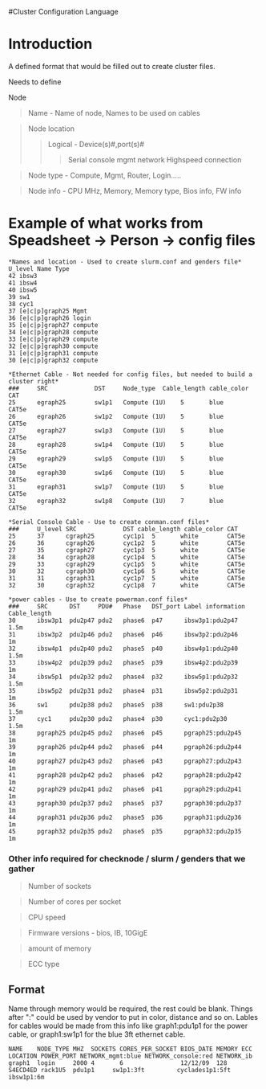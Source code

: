 #Cluster Configuration Language

# Introduction #

A defined format that would be filled out to create cluster files.

Needs to define

Node
> Name - Name of node, Names to be used on cables

> Node location
> > Logical - Device(s)#,port(s)#
> > > Serial console
> > > mgmt network
> > > Highspeed connection


> Node type - Compute, Mgmt, Router, Login.....

> Node info - CPU MHz, Memory, Memory type, Bios info, FW info

# Example of what works from Speadsheet -> Person -> config files #

```
*Names and location - Used to create slurm.conf and genders file*
U_level Name Type
42 ibsw3
41 ibsw4
40 ibsw5
39 sw1
38 cyc1
37 [e|c|p]graph25 Mgmt
36 [e|c|p]graph26 login
35 [e|c|p]graph27 compute
34 [e|c|p]graph28 compute
33 [e|c|p]graph29 compute
32 [e|c|p]graph30 compute
31 [e|c|p]graph31 compute
30 [e|c|p]graph32 compute

*Ethernet Cable - Not needed for config files, but needed to build a cluster right*
###     SRC             DST     Node_type  Cable_length cable_color CAT
25      egraph25        sw1p1   Compute (1U)    5       blue        CAT5e
26      egraph26        sw1p2   Compute (1U)    5       blue        CAT5e
27      egraph27        sw1p3   Compute (1U)    5       blue        CAT5e
28      egraph28        sw1p4   Compute (1U)    5       blue        CAT5e
29      egraph29        sw1p5   Compute (1U)    5       blue        CAT5e
30      egraph30        sw1p6   Compute (1U)    5       blue        CAT5e
31      egraph31        sw1p7   Compute (1U)    5       blue        CAT5e
32      egraph32        sw1p8   Compute (1U)    7       blue        CAT5e

*Serial Console Cable - Use to create conman.conf files*
###     U_level SRC             DST cable_length cable_color CAT
25      37      cgraph25        cyc1p1  5       white        CAT5e
26      36      cgraph26        cyc1p2  5       white        CAT5e
27      35      cgraph27        cyc1p3  5       white        CAT5e
28      34      cgraph28        cyc1p4  5       white        CAT5e
29      33      cgraph29        cyc1p5  5       white        CAT5e
30      32      cgraph30        cyc1p6  5       white        CAT5e
31      31      cgraph31        cyc1p7  5       white        CAT5e
32      30      cgraph32        cyc1p8  7       white        CAT5e

*power cables - Use to create powerman.conf files*
###     SRC      DST     PDU#   Phase   DST_port Label information Cable_length
30      ibsw3p1  pdu2p47 pdu2   phase6  p47      ibsw3p1:pdu2p47       1.5m
31      ibsw3p2  pdu2p46 pdu2   phase6  p46      ibsw3p2:pdu2p46       1m
32      ibsw4p1  pdu2p40 pdu2   phase5  p40      ibsw4p1:pdu2p40       1.5m
33      ibsw4p2  pdu2p39 pdu2   phase5  p39      ibsw4p2:pdu2p39       1m
34      ibsw5p1  pdu2p32 pdu2   phase4  p32      ibsw5p1:pdu2p32       1.5m
35      ibsw5p2  pdu2p31 pdu2   phase4  p31      ibsw5p2:pdu2p31       1m
36      sw1      pdu2p38 pdu2   phase5  p38      sw1:pdu2p38           1.5m
37      cyc1     pdu2p30 pdu2   phase4  p30      cyc1:pdu2p30          1.5m
38      pgraph25 pdu2p45 pdu2   phase6  p45      pgraph25:pdu2p45      1m
39      pgraph26 pdu2p44 pdu2   phase6  p44      pgraph26:pdu2p44      1m
40      pgraph27 pdu2p43 pdu2   phase6  p43      pgraph27:pdu2p43      1m
41      pgraph28 pdu2p42 pdu2   phase6  p42      pgraph28:pdu2p42      1m
42      pgraph29 pdu2p41 pdu2   phase6  p41      pgraph29:pdu2p41      1m
43      pgraph30 pdu2p37 pdu2   phase5  p37      pgraph30:pdu2p37      1m
44      pgraph31 pdu2p36 pdu2   phase5  p36      pgraph31:pdu2p36      1m
45      pgraph32 pdu2p35 pdu2   phase5  p35      pgraph32:pdu2p35      1m

```

### Other info required for checknode / slurm / genders that we gather ###

> Number of sockets

> Number of cores per socket

> CPU speed

> Firmware versions - bios, IB, 10GigE

> amount of memory

> ECC type

## Format ##

Name through memory would be required, the rest could be blank. Things after ":" could be used by vendor to put in color, distance and so on. Lables for cables would be made from this info like graph1:pdu1p1 for the power cable, or graph1:sw1p1 for the blue 3ft ethernet cable.

```
NAME    NODE_TYPE MHZ  SOCKETS CORES_PER_SOCKET BIOS_DATE MEMORY ECC      LOCATION POWER_PORT NETWORK_mgmt:blue NETWORK_console:red NETWORK_ib
graph1  login     2000 4       6                12/12/09  128    S4ECD4ED rack1U5  pdu1p1     sw1p1:3ft         cyclades1p1:5ft     ibsw1p1:6m
```